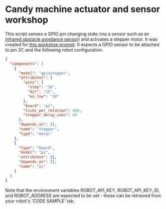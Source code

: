 # Candy machine actuator and sensor workshop

This script senses a GPIO pin changing state (via a sensor such as an [infrared obstacle avoidance sensor](https://www.amazon.com/HiLetgo-Infrared-Avoidance-Reflective-Photoelectric/dp/B07W97H2WS)) and activates a stepper motor.
It was created for [this workshop prompt](https://docs.google.com/document/d/1hjI9_Ubdz2aDzBvj8GrPfG2kBaUQC7tOXY1bfYC11Uo/edit?usp=sharing).
It expects a GPIO sensor to be attached to pin 37, and the following robot configuration:

``` json
{
  "components": [
    {
      "model": "gpiostepper",
      "attributes": {
        "pins": {
          "step": "16",
          "dir": "15",
          "en_low": "18"
        },
        "board": "pi",
        "ticks_per_rotation": 400,
        "stepper_delay_usec": 40
      },
      "depends_on": [],
      "name": "stepper",
      "type": "motor"
    },
    {
      "type": "board",
      "model": "pi",
      "attributes": {},
      "depends_on": [],
      "name": "pi"
    }
  ]
}
```

Note that the environment variables ROBOT_API_KEY, ROBOT_API_KEY_ID, and ROBOT_ADDRESS are expected to be set - these can be retrieved from your robot's 'CODE SAMPLE' tab.
